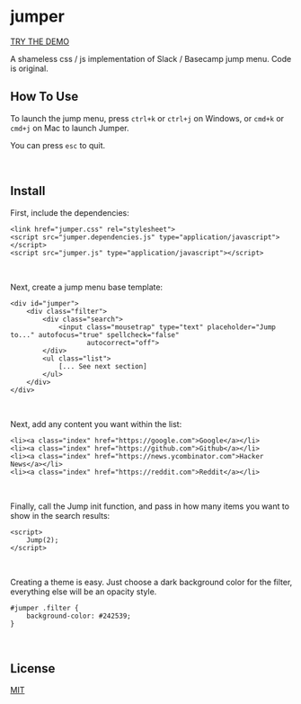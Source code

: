 # jumper

[TRY THE DEMO](https://snellingio.github.io/jumper/index.html)

A shameless css / js implementation of Slack / Basecamp jump menu. Code is original.

## How To Use
<p>
    To launch the jump menu, press <code>ctrl+k</code> or <code>ctrl+j</code> on Windows, or
    <code>cmd+k</code> or
    <code>cmd+j</code> on Mac to
    launch Jumper.</p>
<p>
    You can press <code>esc</code> to quit.
</p>
<br>

## Install
<p>
    First, include the dependencies:
<pre><code>&lt;link href="jumper.css" rel="stylesheet"&gt;
&lt;script src="jumper.dependencies.js" type="application/javascript">&lt;/script&gt;
&lt;script src="jumper.js" type="application/javascript">&lt;/script&gt;
</code></pre>
</p>
<br>


<p>
    Next, create a jump menu base template:
<pre><code>&lt;div id="jumper"&gt;
    &lt;div class="filter"&gt;
        &lt;div class="search"&gt;
            &lt;input class="mousetrap" type="text" placeholder="Jump to..." autofocus="true" spellcheck="false"
                   autocorrect="off"&gt;
        &lt;/div>
        &lt;ul class="list"&gt;
            [... See next section]
        &lt;/ul&gt;
    &lt;/div&gt;
&lt;/div&gt;
</code></pre>
</p>
<br>


<p>
    Next, add any content you want within the list:
<pre><code>&lt;li&gt;&lt;a class="index" href="https://google.com">Google&lt;/a&gt;&lt;/li&gt;
&lt;li&gt;&lt;a class="index" href="https://github.com">Github&lt;/a&gt;&lt;/li&gt;
&lt;li&gt;&lt;a class="index" href="https://news.ycombinator.com"&gt;Hacker News&lt;/a>&lt;/li&gt;
&lt;li&gt;&lt;a class="index" href="https://reddit.com"&gt;Reddit&lt;/a&gt;&lt;/li&gt;
</code></pre>
</p>
<br>


<p>
    Finally, call the Jump init function, and pass in how many items you want to show in the search results:
<pre><code>&lt;script&gt;
    Jump(2);
&lt;/script&gt;
</code></pre>
</p>
<br>


<p>
    Creating a theme is easy. Just choose a dark background color for the filter, everything else will be an opacity
    style.
<pre><code>#jumper .filter {
    background-color: #242539;
}
</code></pre>
</p>
<br>

## License
[MIT](LICENSE)
